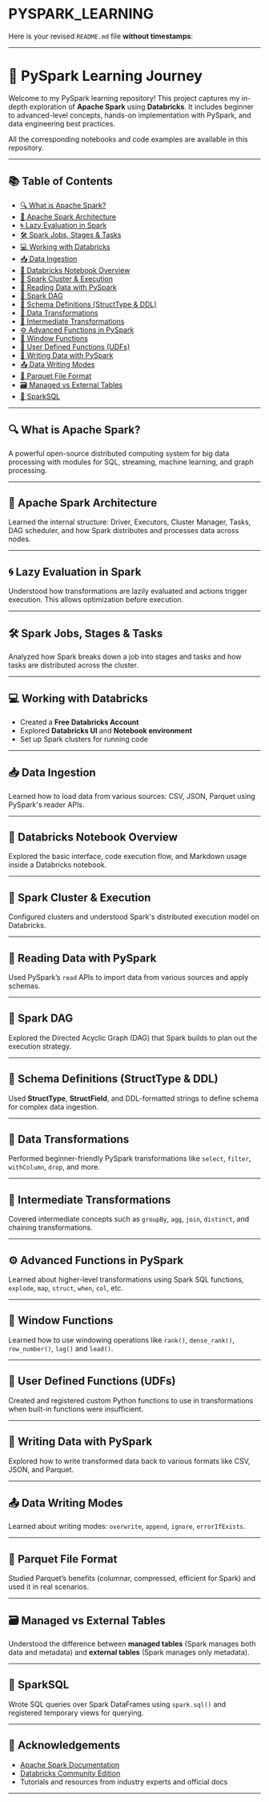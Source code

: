 # PYSPARK_LEARNING

Here is your revised `README.md` file **without timestamps**:

---

# 🚀 PySpark Learning Journey

Welcome to my PySpark learning repository! This project captures my in-depth exploration of **Apache Spark** using **Databricks**. It includes beginner to advanced-level concepts, hands-on implementation with PySpark, and data engineering best practices.

All the corresponding notebooks and code examples are available in this repository.

---

## 📚 Table of Contents

* [🔍 What is Apache Spark?](#-what-is-apache-spark)
* [🧠 Apache Spark Architecture](#-apache-spark-architecture)
* [🌀 Lazy Evaluation in Spark](#-lazy-evaluation-in-spark)
* [🛠 Spark Jobs, Stages & Tasks](#-spark-jobs-stages--tasks)
* [💻 Working with Databricks](#-working-with-databricks)
* [📥 Data Ingestion](#-data-ingestion)
* [📒 Databricks Notebook Overview](#-databricks-notebook-overview)
* [🧮 Spark Cluster & Execution](#-spark-cluster--execution)
* [📂 Reading Data with PySpark](#-reading-data-with-pyspark)
* [🧾 Spark DAG](#-spark-dag)
* [📐 Schema Definitions (StructType & DDL)](#-schema-definitions-structtype--ddl)
* [🔄 Data Transformations](#-data-transformations)
* [🚀 Intermediate Transformations](#-intermediate-transformations)
* [⚙️ Advanced Functions in PySpark](#️-advanced-functions-in-pyspark)
* [🔳 Window Functions](#-window-functions)
* [🧠 User Defined Functions (UDFs)](#-user-defined-functions-udfs)
* [💾 Writing Data with PySpark](#-writing-data-with-pyspark)
* [📤 Data Writing Modes](#-data-writing-modes)
* [📁 Parquet File Format](#-parquet-file-format)
* [🗃 Managed vs External Tables](#-managed-vs-external-tables)
* [📝 SparkSQL](#-sparksql)

---

## 🔍 What is Apache Spark?

A powerful open-source distributed computing system for big data processing with modules for SQL, streaming, machine learning, and graph processing.

---

## 🧠 Apache Spark Architecture

Learned the internal structure: Driver, Executors, Cluster Manager, Tasks, DAG scheduler, and how Spark distributes and processes data across nodes.

---

## 🌀 Lazy Evaluation in Spark

Understood how transformations are lazily evaluated and actions trigger execution. This allows optimization before execution.

---

## 🛠 Spark Jobs, Stages & Tasks

Analyzed how Spark breaks down a job into stages and tasks and how tasks are distributed across the cluster.

---

## 💻 Working with Databricks

* Created a **Free Databricks Account**
* Explored **Databricks UI** and **Notebook environment**
* Set up Spark clusters for running code

---

## 📥 Data Ingestion

Learned how to load data from various sources: CSV, JSON, Parquet using PySpark's reader APIs.

---

## 📒 Databricks Notebook Overview

Explored the basic interface, code execution flow, and Markdown usage inside a Databricks notebook.

---

## 🧮 Spark Cluster & Execution

Configured clusters and understood Spark's distributed execution model on Databricks.

---

## 📂 Reading Data with PySpark

Used PySpark’s `read` APIs to import data from various sources and apply schemas.

---

## 🧾 Spark DAG

Explored the Directed Acyclic Graph (DAG) that Spark builds to plan out the execution strategy.

---

## 📐 Schema Definitions (StructType & DDL)

Used **StructType**, **StructField**, and DDL-formatted strings to define schema for complex data ingestion.

---

## 🔄 Data Transformations

Performed beginner-friendly PySpark transformations like `select`, `filter`, `withColumn`, `drop`, and more.

---

## 🚀 Intermediate Transformations

Covered intermediate concepts such as `groupBy`, `agg`, `join`, `distinct`, and chaining transformations.

---

## ⚙️ Advanced Functions in PySpark

Learned about higher-level transformations using Spark SQL functions, `explode`, `map`, `struct`, `when`, `col`, etc.

---

## 🔳 Window Functions

Learned how to use windowing operations like `rank()`, `dense_rank()`, `row_number()`, `lag()` and `lead()`.

---

## 🧠 User Defined Functions (UDFs)

Created and registered custom Python functions to use in transformations when built-in functions were insufficient.

---

## 💾 Writing Data with PySpark

Explored how to write transformed data back to various formats like CSV, JSON, and Parquet.

---

## 📤 Data Writing Modes

Learned about writing modes: `overwrite`, `append`, `ignore`, `errorIfExists`.

---

## 📁 Parquet File Format

Studied Parquet’s benefits (columnar, compressed, efficient for Spark) and used it in real scenarios.

---

## 🗃 Managed vs External Tables

Understood the difference between **managed tables** (Spark manages both data and metadata) and **external tables** (Spark manages only metadata).

---

## 📝 SparkSQL

Wrote SQL queries over Spark DataFrames using `spark.sql()` and registered temporary views for querying.

---



## 🙌 Acknowledgements

* [Apache Spark Documentation](https://spark.apache.org/docs/latest/)
* [Databricks Community Edition](https://community.cloud.databricks.com/)
* Tutorials and resources from industry experts and official docs

---


